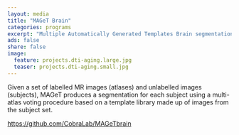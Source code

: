 ```yaml
---
layout: media
title: "MAGeT Brain"
categories: programs
excerpt: "Multiple Automatically Generated Templates Brain segmentation algorithm."
ads: false
share: false
image:
  feature: projects.dti-aging.large.jpg
  teaser: projects.dti-aging.small.jpg
---
```


Given a set of labelled MR images (atlases) and unlabelled images (subjects), MAGeT produces a segmentation for each subject using a multi-atlas voting procedure based on a template library made up of images from the subject set.

https://github.com/CobraLab/MAGeTbrain
